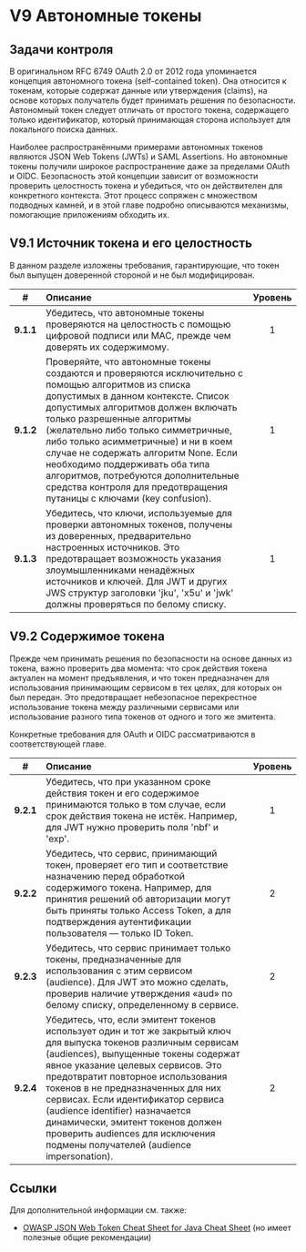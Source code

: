 # V9 Автономные токены

## Задачи контроля

В оригинальном RFC 6749 OAuth 2.0 от 2012 года упоминается концепция автономного токена (self-contained token). Она относится к токенам, которые содержат данные или утверждения (claims), на основе которых получатель будет принимать решения по безопасности. Автономный токен следует отличать от простого токена, содержащего только идентификатор, который принимающая сторона использует для локального поиска данных.

Наиболее распространёнными примерами автономных токенов являются JSON Web Tokens (JWTs) и SAML Assertions. Но автономные токены получили широкое распространение даже за пределами OAuth и OIDC. Безопасность этой концепции зависит от возможности проверить целостность токена и убедиться, что он действителен для конкретного контекста. Этот процесс сопряжен с множеством подводных камней, и в этой главе подробно описываются механизмы, помогающие приложениям обходить их.

## V9.1 Источник токена и его целостность

В данном разделе изложены требования, гарантирующие, что токен был выпущен доверенной стороной и не был модифицирован.

| # | Описание | Уровень |
| :---: | :--- | :---: |
| **9.1.1** | Убедитесь, что автономные токены проверяются на целостность с помощью цифровой подписи или MAC, прежде чем доверять их содержимому. | 1 |
| **9.1.2** | Проверяйте, что автономные токены создаются и проверяются исключительно с помощью алгоритмов из списка допустимых в данном контексте. Список допустимых алгоритмов должен включать только разрешенные алгоритмы (желательно либо только симметричные, либо только асимметричные) и ни в коем случае не содержать алгоритм None. Если необходимо поддерживать оба типа алгоритмов, потребуются дополнительные средства контроля для предотвращения путаницы с ключами (key confusion). | 1 |
| **9.1.3** | Убедитесь, что ключи, используемые для проверки автономных токенов, получены из доверенных, предварительно настроенных источников. Это предотвращает возможность указания злоумышленниками ненадёжных источников и ключей. Для JWT и других JWS структур заголовки 'jku', 'x5u' и 'jwk' должны проверяться по белому списку. | 1 |

## V9.2 Содержимое токена

Прежде чем принимать решения по безопасности на основе данных из токена, важно проверить два момента: что срок действия токена актуален на момент предъявления, и что токен предназначен для использования принимающим сервисом в тех целях, для которых он был передан. Это предотвращает небезопасное перекрестное использование токена между различными сервисами или использование разного типа токенов от одного и того же эмитента.

Конкретные требования для OAuth и OIDC рассматриваются в соответствующей главе.

| # | Описание | Уровень |
| :---: | :--- | :---: |
| **9.2.1** | Убедитесь, что при указанном сроке действия токен и его содержимое принимаются только в том случае, если срок действия токена не истёк. Например, для JWT нужно проверить поля 'nbf' и 'exp'. | 1 |
| **9.2.2** | Убедитесь, что сервис, принимающий токен, проверяет его тип и соответствие назначению перед обработкой содержимого токена. Например, для принятия решений об авторизации могут быть приняты только Access Token, а для подтверждения аутентификации пользователя — только ID Token. | 2 |
| **9.2.3** | Убедитесь, что сервис принимает только токены, предназначенные для использования с этим сервисом (audience). Для JWT это можно сделать, проверив наличие утверждения «aud» по белому списку, определенному в сервисе. | 2 |
| **9.2.4** | Убедитесь, что, если эмитент токенов использует один и тот же закрытый ключ для выпуска токенов различным сервисам (audiences), выпущенные токены содержат явное указание целевых сервисов. Это предотвратит повторное использования токенов в не предназначенных для них сервисах. Если идентификатор сервиса (audience identifier) назначается динамически, эмитент токенов должен проверить audiences для исключения подмены получателей (audience impersonation). | 2 |

## Ссылки

Для дополнительной информации см. также:

* [OWASP JSON Web Token Cheat Sheet for Java Cheat Sheet](https://cheatsheetseries.owasp.org/cheatsheets/JSON_Web_Token_for_Java_Cheat_Sheet.html) (но имеет полезные общие рекомендации)
